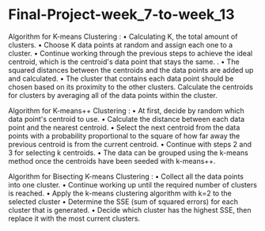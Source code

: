# Final-Project-week_7-to-week_13

Algorithm for K-means Clustering : 
•	Calculating K, the total amount of clusters. 
•	Choose K data points at random and assign each one to a cluster. 
•	Continue working through the previous steps to achieve the ideal centroid, which is the centroid's data point that stays the same. . 
•	The squared distances between the centroids and the data points are added up and calculated. 
•	The cluster that contains each data point should be chosen based on its proximity to the other clusters. Calculate the centroids for clusters by averaging all of the data points within the cluster. 

Algorithm for K-means++ Clustering : 
•	At first, decide by random which data point's centroid to use. 
•	Calculate the distance between each data point and the nearest centroid. 
•	Select the next centroid from the data points with a probability proportional to the square of how far away the previous centroid is from the current centroid. 
•	Continue with steps 2 and 3 for selecting k centroids. 
•	The data can be grouped using the k-means method once the centroids have been seeded with k-means++. 


Algorithm for Bisecting K-means Clustering : 
•	Collect all the data points into one cluster. 
•	Continue working up until the required number of clusters is reached. 
•	Apply the k-means clustering algorithm with k=2 to the selected cluster 
•	Determine the SSE (sum of squared errors) for each cluster that is generated. 
•	Decide which cluster has the highest SSE, then replace it with the most current clusters. 
